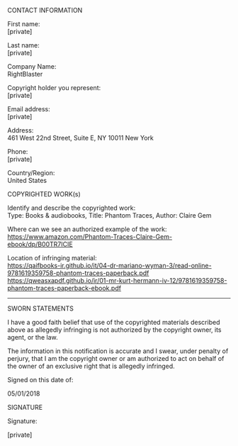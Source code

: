 CONTACT INFORMATION

First name:  
[private]  

Last name:  
[private]  

Company Name:  
RightBlaster  

Copyright holder you represent:  
[private]  

Email address:  
[private]  

Address:  
461 West 22nd Street, Suite E, NY 10011 New York  

Phone:  
[private]  

Country/Region:  
United States  

COPYRIGHTED WORK(s)  

Identify and describe the copyrighted work:  
Type: Books & audiobooks, Title: Phantom Traces, Author: Claire Gem  

Where can we see an authorized example of the work:  
https://www.amazon.com/Phantom-Traces-Claire-Gem-ebook/dp/B00TR7ICIE  

Location of infringing material:  
https://qaifbooks-ir.github.io/it/04-dr-mariano-wyman-3/read-online-9781619359758-phantom-traces-paperback.pdf  
https://qweasxapdf.github.io/ir/01-mr-kurt-hermann-iv-12/9781619359758-phantom-traces-paperback-ebook.pdf  

----------------

SWORN STATEMENTS

I have a good faith belief that use of the copyrighted materials described above as allegedly infringing is not authorized by the copyright owner, its agent, or the law.

The information in this notification is accurate and I swear, under penalty of perjury, that I am the copyright owner or am authorized to act on behalf of the owner of an exclusive right that is allegedly infringed.

Signed on this date of:

05/01/2018

SIGNATURE

Signature:

[private]
